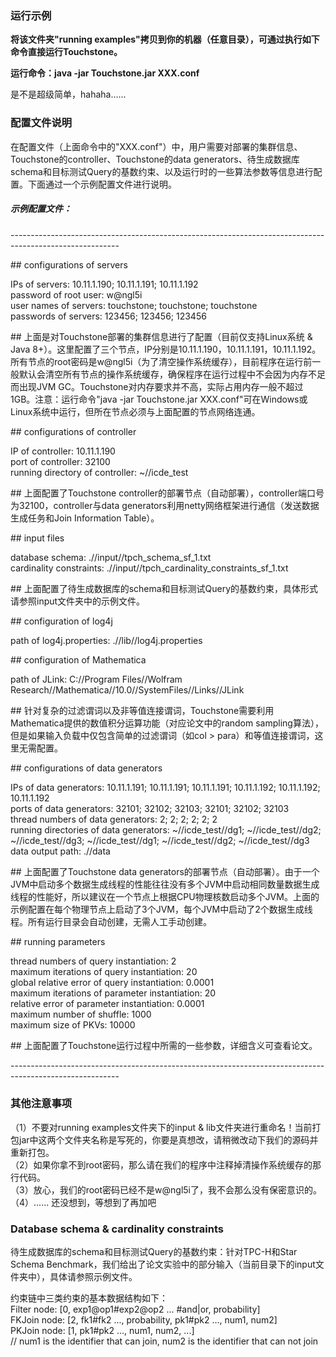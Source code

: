 
### 运行示例

**将该文件夹"running examples"拷贝到你的机器（任意目录），可通过执行如下命令直接运行Touchstone。**

**运行命令：java -jar Touchstone.jar XXX.conf**

是不是超级简单，hahaha......


### 配置文件说明

在配置文件（上面命令中的"XXX.conf"）中，用户需要对部署的集群信息、Touchstone的controller、Touchstone的data generators、待生成数据库schema和目标测试Query的基数约束、以及运行时的一些算法参数等信息进行配置。下面通过一个示例配置文件进行说明。

##### 示例配置文件：

\-\-\-\-\-\-\-\-\-\-\-\-\-\-\-\-\-\-\-\-\-\-\-\-\-\-\-\-\-\-\-\-\-\-\-\-\-\-\-\-\-\-\-\-\-\-\-\-\-\-\-\-\-\-\-\-\-\-\-\-\-\-\-\-\-\-\-\-\-\-\-\-\-\-\-\-\-\-\-\-\-\-\-\-\-\-\-\-\-\-\-\-\-\-\-\-\-\-\-\-\-\-\-\-\-

\#\# configurations of servers

IPs of servers: 10.11.1.190; 10.11.1.191; 10.11.1.192  
password of root user: w@ngl5i  
user names of servers: touchstone; touchstone; touchstone  
passwords of servers: 123456; 123456; 123456  

\#\# 上面是对Touchstone部署的集群信息进行了配置（目前仅支持Linux系统 & Java 8+）。这里配置了三个节点，IP分别是10.11.1.190，10.11.1.191，10.11.1.192。所有节点的root密码是w@ngl5i（为了清空操作系统缓存），目前程序在运行前一般默认会清空所有节点的操作系统缓存，确保程序在运行过程中不会因为内存不足而出现JVM GC。Touchstone对内存要求并不高，实际占用内存一般不超过1GB。注意：运行命令"java -jar Touchstone.jar XXX.conf"可在Windows或Linux系统中运行，但所在节点必须与上面配置的节点网络连通。

\#\# configurations of controller

IP of controller: 10.11.1.190  
port of controller: 32100  
running directory of controller: ~//icde_test  

\#\# 上面配置了Touchstone controller的部署节点（自动部署），controller端口号为32100，controller与data generators利用netty网络框架进行通信（发送数据生成任务和Join Information Table）。

\#\# input files

database schema: .//input//tpch_schema_sf_1.txt  
cardinality constraints: .//input//tpch_cardinality_constraints_sf_1.txt  

\#\# 上面配置了待生成数据库的schema和目标测试Query的基数约束，具体形式请参照input文件夹中的示例文件。

\#\# configuration of log4j

path of log4j.properties: .//lib//log4j.properties  

\#\# configuration of Mathematica

path of JLink: C://Program Files//Wolfram Research//Mathematica//10.0//SystemFiles//Links//JLink  

\#\# 针对复杂的过滤谓词以及非等值连接谓词，Touchstone需要利用Mathematica提供的数值积分运算功能（对应论文中的random sampling算法），但是如果输入负载中仅包含简单的过滤谓词（如col > para）和等值连接谓词，这里无需配置。

\#\# configurations of data generators

IPs of data generators: 10.11.1.191; 10.11.1.191; 10.11.1.191; 10.11.1.192; 10.11.1.192; 10.11.1.192  
ports of data generators: 32101; 32102; 32103; 32101; 32102; 32103  
thread numbers of data generators: 2; 2; 2; 2; 2; 2  
running directories of data generators: ~//icde_test//dg1; ~//icde_test//dg2; ~//icde_test//dg3; ~//icde_test//dg1; ~//icde_test//dg2; ~//icde_test//dg3  
data output path: .//data  

\#\# 上面配置了Touchstone data generators的部署节点（自动部署）。由于一个JVM中启动多个数据生成线程的性能往往没有多个JVM中启动相同数量数据生成线程的性能好，所以建议在一个节点上根据CPU物理核数启动多个JVM。上面的示例配置在每个物理节点上启动了3个JVM，每个JVM中启动了2个数据生成线程。所有运行目录会自动创建，无需人工手动创建。

\#\# running parameters

thread numbers of query instantiation: 2  
maximum iterations of query instantiation: 20  
global relative error of query instantiation: 0.0001  
maximum iterations of parameter instantiation: 20  
relative error of parameter instantiation: 0.0001  
maximum number of shuffle: 1000  
maximum size of PKVs: 10000  

\#\# 上面配置了Touchstone运行过程中所需的一些参数，详细含义可查看论文。

\-\-\-\-\-\-\-\-\-\-\-\-\-\-\-\-\-\-\-\-\-\-\-\-\-\-\-\-\-\-\-\-\-\-\-\-\-\-\-\-\-\-\-\-\-\-\-\-\-\-\-\-\-\-\-\-\-\-\-\-\-\-\-\-\-\-\-\-\-\-\-\-\-\-\-\-\-\-\-\-\-\-\-\-\-\-\-\-\-\-\-\-\-\-\-\-\-\-\-\-\-\-\-\-\-


### 其他注意事项

（1）不要对running examples文件夹下的input & lib文件夹进行重命名！当前打包jar中这两个文件夹名称是写死的，你要是真想改，请稍微改动下我们的源码并重新打包。  
（2）如果你拿不到root密码，那么请在我们的程序中注释掉清操作系统缓存的那行代码。  
（3）放心，我们的root密码已经不是w@ngl5i了，我不会那么没有保密意识的。  
（4）...... 还没想到，等想到了再加吧  

### Database schema & cardinality constraints

待生成数据库的schema和目标测试Query的基数约束：针对TPC-H和Star Schema Benchmark，我们给出了论文实验中的部分输入（当前目录下的input文件夹中），具体请参照示例文件。

约束链中三类约束的基本数据结构如下：  
Filter node: [0, exp1@op1#exp2@op2 ... #and|or, probability]  
FKJoin node: [2, fk1#fk2 ..., probability, pk1#pk2 ..., num1, num2]  
PKJoin node: [1, pk1#pk2 ..., num1, num2, ...]  
// num1 is the identifier that can join, num2 is the identifier that can not join  